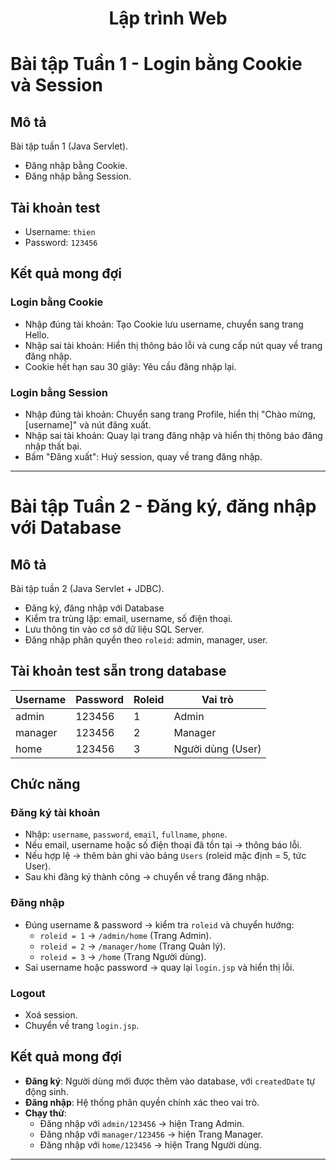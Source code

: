 <h1 align="center">Lập trình Web </h1>

# Bài tập Tuần 1 - Login bằng Cookie và Session

## Mô tả
Bài tập tuần 1 (Java Servlet).  
- Đăng nhập bằng Cookie.
- Đăng nhập bằng Session.

## Tài khoản test
- Username: `thien`
- Password: `123456`

## Kết quả mong đợi

### Login bằng Cookie
- Nhập đúng tài khoản: Tạo Cookie lưu username, chuyển sang trang Hello.
- Nhập sai tài khoản: Hiển thị thông báo lỗi và cung cấp nút quay về trang đăng nhập.
- Cookie hết hạn sau 30 giây: Yêu cầu đăng nhập lại.

### Login bằng Session
- Nhập đúng tài khoản: Chuyển sang trang Profile, hiển thị "Chào mừng, [username]" và nút đăng xuất.
- Nhập sai tài khoản: Quay lại trang đăng nhập và hiển thị thông báo đăng nhập thất bại.
- Bấm "Đăng xuất": Huỷ session, quay về trang đăng nhập.

---

# Bài tập Tuần 2 - Đăng ký, đăng nhập với Database

## Mô tả
Bài tập tuần 2 (Java Servlet + JDBC).  
- Đăng ký, đăng nhập với Database 
- Kiểm tra trùng lặp: email, username, số điện thoại.  
- Lưu thông tin vào cơ sở dữ liệu SQL Server.  
- Đăng nhập phân quyền theo `roleid`: admin, manager, user.  

## Tài khoản test sẵn trong database
| Username | Password | Roleid | Vai trò   |
|----------|----------|--------|-----------|
| admin    | 123456   | 1      | Admin     |
| manager  | 123456   | 2      | Manager   |
| home     | 123456   | 3      | Người dùng (User) |

## Chức năng

### Đăng ký tài khoản
- Nhập: `username`, `password`, `email`, `fullname`, `phone`.  
- Nếu email, username hoặc số điện thoại đã tồn tại → thông báo lỗi.  
- Nếu hợp lệ → thêm bản ghi vào bảng `Users` (roleid mặc định = 5, tức User).  
- Sau khi đăng ký thành công → chuyển về trang đăng nhập.

### Đăng nhập
- Đúng username & password → kiểm tra `roleid` và chuyển hướng:  
  - `roleid = 1` → `/admin/home` (Trang Admin).  
  - `roleid = 2` → `/manager/home` (Trang Quản lý).  
  - `roleid = 3` → `/home` (Trang Người dùng).  
- Sai username hoặc password → quay lại `login.jsp` và hiển thị lỗi.  

### Logout
- Xoá session.  
- Chuyển về trang `login.jsp`.  

## Kết quả mong đợi
- **Đăng ký**: Người dùng mới được thêm vào database, với `createdDate` tự động sinh.  
- **Đăng nhập**: Hệ thống phân quyền chính xác theo vai trò.  
- **Chạy thử**:
  - Đăng nhập với `admin/123456` → hiện Trang Admin.  
  - Đăng nhập với `manager/123456` → hiện Trang Manager.  
  - Đăng nhập với `home/123456` → hiện Trang Người dùng.  

---
